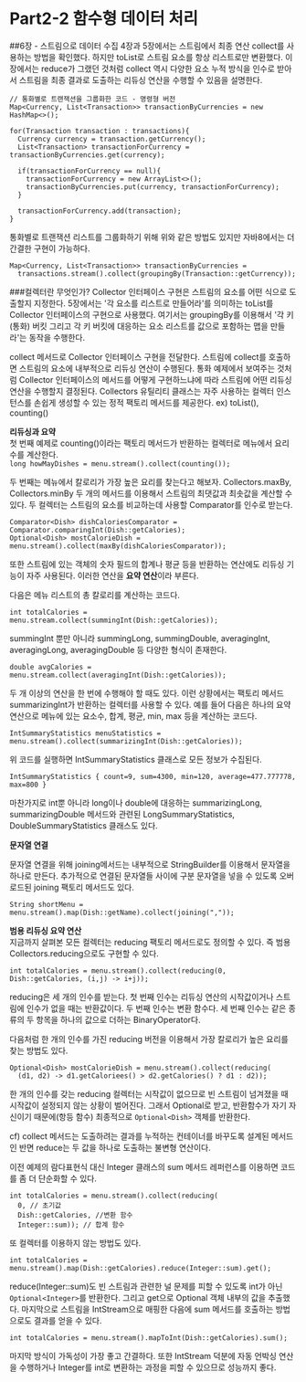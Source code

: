 # Part2-2 함수형 데이터 처리
##6장 - 스트림으로 데이터 수집
4장과 5장에서는 스트림에서 최종 연산 collect를 사용하는 방법을 확인했다. 하지만 toList로 스트림 요소를 항상 리스트로만 변환했다. 이 장에서는 reduce가 그랬던  것처럼 collect 역시 다양한 요소 누적 방식을 인수로 받아서 스트림을 최종 결과로 도출하는 리듀싱 연산을 수행할 수 있음을 설명한다.
```
// 통화별로 트랜잭션을 그룹화한 코드 - 명령형 버전
Map<Currency, List<Transaction>> transactionByCurrencies = new HashMap<>();

for(Transaction transaction : transactions){
  Currency currency = transaction.getCurrency();
  List<Transaction> transactionForCurrency = transactionByCurrencies.get(currency);
  
  if(transactionForCurrency == null){
    transactionForCurrency = new ArrayList<>();
    transactionByCurrencies.put(currency, transactionForCurrency);
  }
  
  transactionForCurrency.add(transaction);
}
```
통화별로 트랜잭션 리스트를 그룹화하기 위해 위와 같은 방법도 있지만 자바8에서는 더 간결한 구현이 가능하다.
```
Map<Currency, List<Transaction>> transactionByCurrencies = 
  transactions.stream().collect(groupingBy(Transaction::getCurrency));
```
###컬렉터란 무엇인가?
Collector 인터페이스 구현은 스트림의 요소를 어떤 식으로 도출할지 지정한다. 5장에서는 '각 요소를 리스트로 만들어라'를 의미하는 toList를 Collector 인터페이스의 구현으로 사용했다. 여기서는 groupingBy를 이용해서 '각 키(통화) 버킷 그리고 각 키 버킷에 대응하는 요소 리스트를 값으로 포함하는 맵을 만들라'는 동작을 수행한다.<br>

collect 메서드로 Collector 인터페이스 구현을 전달한다. 스트림에 collect를 호출하면 스트림의 요소에 내부적으로 리듀싱 연산이 수행된다. 통화 예제에서 보여주는 것처럼 Collector 인터페이스의 메서드를 어떻게 구현하느냐에 따라 스트림에 어떤 리듀싱 연산을 수행할지 결정된다. Collectors 유틸리티 클래스는 자주 사용하는 컬렉터 인스턴스를 손쉽게 생성할 수 있는 정적 팩토리 메서드를 제공한다. ex) toList(), counting()<br>

**리듀싱과 요약**<br>
첫 번째 예제로 counting()이라는 팩토리 메서드가 반환하는 컬렉터로 메뉴에서 요리 수를 계산한다.<br>
`long howMayDishes = menu.stream().collect(counting());` <br>

두 번째는 메뉴에서 칼로리가 가장 높은 요리를 찾는다고 해보자. Collectors.maxBy, Collectors.minBy 두 개의 메서드를 이용해서 스트림의 최댓값과 최솟값을 계산할 수 있다. 두 컬렉터는 스트림의 요소를 비교하는데 사용할 Comparator를 인수로 받는다.
```
Comparator<Dish> dishCaloriesComparator = Comparator.comparingInt(Dish::getCalories);
Optional<Dish> mostCalorieDish = menu.stream().collect(maxBy(dishCaloriesComparator));
```
또한 스트림에 있는 객체의 숫자 필드의 합계나 평균 등을 반환하는 연산에도 리듀싱 기능이 자주 사용된다. 이러한 연산을 **요약 연산**이라 부른다.<br>

다음은 메뉴 리스트의 총 칼로리를 계산하는 코드다.
```
int totalCalories = menu.stream.collect(summingInt(Dish::getCalories));
```
summingInt 뿐만 아니라 summingLong, summingDouble, averagingInt, averagingLong, averagingDouble 등 다양한 형식이 존재한다.
```
double avgCalories = menu.stream.collect(averagingInt(Dish::getCalories));
```

두 개 이상의 연산을 한 번에 수행해야 할 때도 있다. 이런 상황에서는 팩토리 메서드 summarizingInt가 반환하는 컬렉터를 사용할 수 있다. 예를 들어 다음은 하나의 요약 연산으로 메뉴에 있는 요소수, 합계, 평균, min, max 등을 계산하는 코드다.
```
IntSummaryStatistics menuStatistics = menu.stream().collect(summarizingInt(Dish::getCalories));
```

위 코드를 실행하면 IntSummaryStatistics 클래스로 모든 정보가 수집된다.

```
IntSummaryStatistics { count=9, sum=4300, min=120, average=477.777778, max=800 }
```
마찬가지로 int뿐 아니라 long이나 double에 대응하는 summarizingLong, summarizingDouble 메서드와 관련된 LongSummaryStatistics, DoubleSummaryStatistics 클래스도 있다. <br>

**문자열 연결**<br>

문자열 연결을 위해 joining메서드는 내부적으로 StringBuilder를 이용해서 문자열을 하나로 만든다. 추가적으로 연결된 문자열들 사이에 구분 문자열을 넣을 수 있도록 오버로드된 joining 팩토리 메서드도 있다.
```
String shortMenu = menu.stream().map(Dish::getName).collect(joining(","));
```

**범용 리듀싱 요약 연산**<br>
지금까지 살펴본 모든 컬렉터는 reducing 팩토리 메서드로도 정의할 수 있다. 즉 범용 Collectors.reducing으로도 구현할 수 있다. 
```
int totalCalories = menu.stream().collect(reducing(0, Dish::getCalories, (i,j) -> i+j));
```
reducing은 세 개의 인수를 받는다. 첫 번째 인수는 리듀싱 연산의 시작값이거나 스트림에 인수가 없을 때는 반환값이다. 두 번째 인수는 변환 함수다. 세 번째 인수는 같은 종류의 두 항목을 하나의 값으로 더하는 BinaryOperator다. <br>

다음처럼 한 개의 인수를 가진 reducing 버전을 이용해서 가장 칼로리가 높은 요리를 찾는 방법도 있다.
```
Optional<Dish> mostCalorieDish = menu.stream().collect(reducing(
  (d1, d2) -> d1.getCaloriees() > d2.getCalories() ? d1 : d2));
```
한 개의 인수를 갖는 reducing 컬렉터는 시작값이 없으므로 빈 스트림이 넘겨졌을 때 시작값이 설정되지 않는 상황이 벌어진다. 그래서 Optional로 받고, 반환함수가 자기 자신이기 때문에(항등 함수) 최종적으로 `Optional<Dish>` 객체를 반환한다.<br>

cf) collect 메서드는 도출하려는 결과를 누적하는 컨테이너를 바꾸도록 설계된 메서드인 반면 reduce는 두 값을 하나로 도출하는 불변형 연산이다.<br>

이전 예제의 람다표현식 대신 Integer 클래스의 sum 메서드 레퍼런스를 이용하면 코드를 좀 더 단순화할 수 있다. 
```
int totalCalories = menu.stream().collect(reducing(
  0, // 초기값
  Dish::getCalories, //변환 함수
  Integer::sum)); // 합계 함수
```
또 컬렉터를 이용하지 않는 방법도 있다.
```
int totalCalories = menu.stream().map(Dish::getCalories).reduce(Integer::sum).get();
```
reduce(Integer::sum)도 빈 스트림과 관련한 널 문제를 피할 수 있도록 int가 아닌 `Optional<Integer>`를 반환한다. 그리고 get으로 Optional 객체 내부의 값을 추출했다. 마지막으로 스트림을 IntStream으로 매핑한 다음에 sum 메서드를 호출하는 방법으로도 결과를 얻을 수 있다.
```
int totalCalories = menu.stream().mapToInt(Dish::getCalories).sum();
```
마지막 방식이 가독성이 가장 좋고 간결하다. 또한 IntStream 덕분에 자동 언박싱 연산을 수행하거나 Integer를 int로 변환하는 과정을 피할 수 있으므로 성능까지 좋다.<br>

